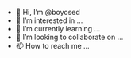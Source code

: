 - 👋 Hi, I’m @boyosed
- 👀 I’m interested in ...
- 🌱 I’m currently learning ...
- 💞️ I’m looking to collaborate on ...
- 📫 How to reach me ...

<!---
boyosed/boyosed is a ✨ special ✨ repository because its `README.md` (this file) appears on your GitHub profile.
You can click the Preview link to take a look at your changes.
--->
